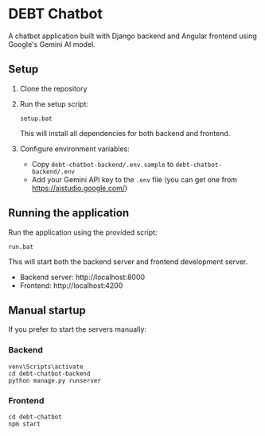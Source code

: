 # DEBT Chatbot

A chatbot application built with Django backend and Angular frontend using Google's Gemini AI model.

## Setup

1. Clone the repository
2. Run the setup script:
   ```
   setup.bat
   ```
   This will install all dependencies for both backend and frontend.

3. Configure environment variables:
   - Copy `debt-chatbot-backend/.env.sample` to `debt-chatbot-backend/.env`
   - Add your Gemini API key to the `.env` file (you can get one from https://aistudio.google.com/)

## Running the application

Run the application using the provided script:
```
run.bat
```

This will start both the backend server and frontend development server.

- Backend server: http://localhost:8000
- Frontend: http://localhost:4200

## Manual startup

If you prefer to start the servers manually:

### Backend
```
venv\Scripts\activate
cd debt-chatbot-backend
python manage.py runserver
```

### Frontend
```
cd debt-chatbot
npm start
``` 